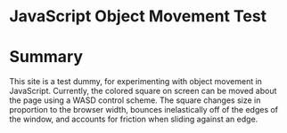# JavaScript Object Movement Test
# Summary
This site is a test dummy, for experimenting with object movement in JavaScript. Currently, the colored square on screen can be moved about the page using a WASD control scheme.
The square changes size in proportion to the browser width, bounces inelastically off of the edges of the window, and accounts for friction when sliding against an edge.
